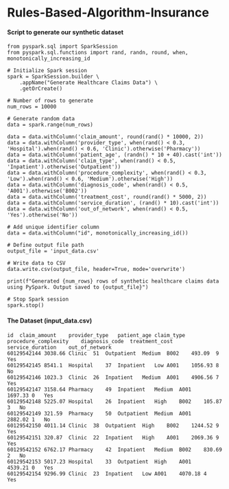 # Rules-Based-Algorithm-Insurance

#### Script to generate our synthetic dataset

```
from pyspark.sql import SparkSession
from pyspark.sql.functions import rand, randn, round, when, monotonically_increasing_id

# Initialize Spark session
spark = SparkSession.builder \
    .appName("Generate Healthcare Claims Data") \
    .getOrCreate()

# Number of rows to generate
num_rows = 10000

# Generate random data
data = spark.range(num_rows)

data = data.withColumn('claim_amount', round(rand() * 10000, 2))
data = data.withColumn('provider_type', when(rand() < 0.3, 'Hospital').when(rand() < 0.6, 'Clinic').otherwise('Pharmacy'))
data = data.withColumn('patient_age', (randn() * 10 + 40).cast('int'))
data = data.withColumn('claim_type', when(rand() < 0.5, 'Inpatient').otherwise('Outpatient'))
data = data.withColumn('procedure_complexity', when(rand() < 0.3, 'Low').when(rand() < 0.6, 'Medium').otherwise('High'))
data = data.withColumn('diagnosis_code', when(rand() < 0.5, 'A001').otherwise('B002'))
data = data.withColumn('treatment_cost', round(rand() * 5000, 2))
data = data.withColumn('service_duration', (rand() * 10).cast('int'))
data = data.withColumn('out_of_network', when(rand() < 0.5, 'Yes').otherwise('No'))

# Add unique identifier column
data = data.withColumn("id", monotonically_increasing_id())

# Define output file path
output_file = 'input_data.csv'

# Write data to CSV
data.write.csv(output_file, header=True, mode='overwrite')

print(f"Generated {num_rows} rows of synthetic healthcare claims data using PySpark. Output saved to {output_file}")

# Stop Spark session
spark.stop()

```


#### The Dataset (input_data.csv)

    id	claim_amount	provider_type	patient_age	claim_type	procedure_complexity	diagnosis_code	treatment_cost	service_duration	out_of_network
    60129542144	3038.66	Clinic	51	Outpatient	Medium	B002	493.09	9	Yes
    60129542145	8541.1	Hospital	37	Inpatient	Low	A001	1056.93	8	No
    60129542146	1023.3	Clinic	26	Inpatient	Medium	A001	4906.56	7	Yes
    60129542147	3158.64	Pharmacy	49	Inpatient	Medium	A001	1697.33	0	Yes
    60129542148	5225.07	Hospital	26	Inpatient	High	B002	105.87	3	No
    60129542149	321.59	Pharmacy	50	Outpatient	Medium	A001	2882.02	1	No
    60129542150	4011.14	Clinic	38	Outpatient	High	B002	1244.52	9	Yes
    60129542151	320.87	Clinic	22	Inpatient	High	A001	2069.36	9	Yes
    60129542152	6762.17	Pharmacy	42	Inpatient	Medium	B002	830.69	2	No
    60129542153	5017.23	Hospital	33	Outpatient	High	A001	4539.21	0	Yes
    60129542154	9296.99	Clinic	23	Inpatient	Low	A001	4070.18	4	Yes
